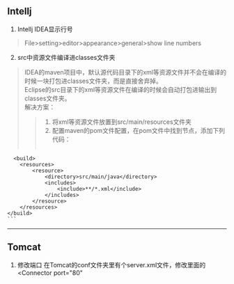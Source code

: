 ## Intellj

1. Intellj IDEA显示行号
> File>setting>editor>appearance>general>show line numbers

2. src中资源文件编译进classes文件夹
> IDEA的maven项目中，默认源代码目录下的xml等资源文件并不会在编译的时候一块打包进classes文件夹，而是直接舍弃掉。<br>
> Eclipse的src目录下的xml等资源文件在编译的时候会自动打包进输出到classes文件夹。<br>
> 解决方案：
>> 1. 将xml等资源文件放置到src/main/resources文件夹<br>
>> 2. 配置maven的pom文件配置，在pom文件中找到<build>节点，添加下列代码：<br>
>> ```
      <build>
        <resources>
            <resource>
                <directory>src/main/java</directory>
                <includes>
                    <include>**/*.xml</include>
                </includes>
            </resource>
        </resources>
    </build>
    ```

---

## Tomcat

1. 修改端口
在Tomcat的conf文件夹里有个server.xml文件，修改里面的<Connector port="80"